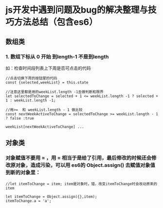 # js开发中遇到问题及bug的解决整理与技巧方法总结（包含es6）

## 数组类

### 1. 数组下标从 0 开始 到length-1 不是到length


如：检查时间段列表上下周是否可点击的代码
```
//点击切换下周的按钮里的代码
const {selected,weekList} = this.state

//注意这里都是用的weekList.length -1去做判断和限界
let selectedToChange = selected + 1 <= weekList.length -1 ? selected + 1 : weekList.length -1;

//用>=  和 weekList.length - 1 做比较
const nextWeekActiveToChange = selectedToChange >= weekList.length - 1 ? false :true

weekList[nextWeekActiveToChange] ...

```

## 对象类

### 对象赋值不要用 = ，用 = 相当于是给了引用，最后修改的时候还会修改原对象，造成污染，可以用 es6的 Object.assign() 去赋值对象值到新的对象里：

```
//let itemToChange = item; item是对象时，错，改变itemToChange时会改动原来的item

let itemToChange = Object.assign({},item);
itemToChange.a = 'a';
```







